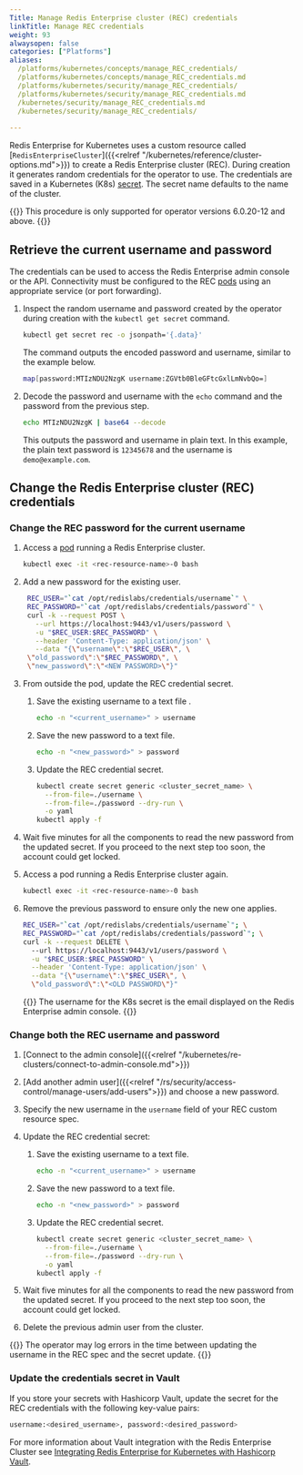 ```yaml
---
Title: Manage Redis Enterprise cluster (REC) credentials
linkTitle: Manage REC credentials
weight: 93
alwaysopen: false
categories: ["Platforms"]
aliases: 
  /platforms/kubernetes/concepts/manage_REC_credentials/
  /platforms/kubernetes/concepts/manage_REC_credentials.md
  /platforms/kubernetes/security/manage_REC_credentials/
  /platforms/kubernetes/security/manage_REC_credentials.md
  /kubernetes/security/manage_REC_credentials.md
  /kubernetes/security/manage_REC_credentials/
 
---
```

Redis Enterprise for Kubernetes uses a custom resource called [`RedisEnterpriseCluster`]({{<relref "/kubernetes/reference/cluster-options.md">}}) to create a Redis Enterprise cluster (REC). During creation it generates random credentials for the operator to use. The credentials are saved in a Kubernetes (K8s) [secret](https://kubernetes.io/docs/concepts/configuration/secret/). The secret name defaults to the name of the cluster.

{{<note>}}
This procedure is only supported for operator versions 6.0.20-12 and above.
{{</note>}}

## Retrieve the current username and password

The credentials can be used to access the Redis Enterprise admin console or the API. Connectivity must be configured to the REC [pods](https://kubernetes.io/docs/concepts/workloads/pods/) using an appropriate service (or port forwarding).

1. Inspect the random username and password created by the operator during creation with the `kubectl get secret` command.

    ```sh
    kubectl get secret rec -o jsonpath='{.data}'
    ```

    The command outputs the encoded password and username, similar to the example below.

      ```sh
      map[password:MTIzNDU2NzgK username:ZGVtb0BleGFtcGxlLmNvbQo=]
      ```

1. Decode the password and username with the `echo` command and the password from the previous step.

    ```bash
    echo MTIzNDU2NzgK | base64 --decode
    ```

    This outputs the password and username in plain text. In this example, the plain text password is `12345678` and the username is `demo@example.com`.

## Change the Redis Enterprise cluster (REC) credentials

### Change the REC password for the current username

1. Access a [pod](https://kubernetes.io/docs/concepts/workloads/pods/) running a Redis Enterprise cluster.

    ```bash
    kubectl exec -it <rec-resource-name>-0 bash
    ```

1. Add a new password for the existing user.

    ```bash
     REC_USER="`cat /opt/redislabs/credentials/username`" \
     REC_PASSWORD="`cat /opt/redislabs/credentials/password`" \
     curl -k --request POST \
       --url https://localhost:9443/v1/users/password \
       -u "$REC_USER:$REC_PASSWORD" \
       --header 'Content-Type: application/json' \
       --data "{\"username\":\"$REC_USER\", \
     \"old_password\":\"$REC_PASSWORD\", \
     \"new_password\":\"<NEW PASSWORD>\"}"
    ```

1. From outside the pod, update the REC credential secret.

    1. Save the existing username to a text file .
        ```bash
        echo -n "<current_username>" > username 
        ```

    1. Save the new password to a text file.
        ```bash
        echo -n "<new_password>" > password
        ```

    1. Update the REC credential secret.
        ```bash
        kubectl create secret generic <cluster_secret_name> \
          --from-file=./username \
          --from-file=./password --dry-run \
          -o yaml
        kubectl apply -f 
        ```

1. Wait five minutes for all the components to read the new password from the updated secret. If you proceed to the next step too soon, the account could get locked.

1. Access a pod running a Redis Enterprise cluster again.

    ```bash
    kubectl exec -it <rec-resource-name>-0 bash
    ```

 1. Remove the previous password to ensure only the new one applies.

    ```sh
    REC_USER="`cat /opt/redislabs/credentials/username`"; \
    REC_PASSWORD="`cat /opt/redislabs/credentials/password`"; \
    curl -k --request DELETE \ 
      --url https://localhost:9443/v1/users/password \
      -u "$REC_USER:$REC_PASSWORD" \
      --header 'Content-Type: application/json' \
      --data "{\"username\":\"$REC_USER\", \
      \"old_password\":\"<OLD PASSWORD\"}"
    ```

    {{<note>}} The username for the K8s secret is the email displayed on the Redis Enterprise admin console. {{</note>}}

### Change both the REC username and password

1. [Connect to the admin console]({{<relref "/kubernetes/re-clusters/connect-to-admin-console.md">}})

1. [Add another admin user]({{<relref "/rs/security/access-control/manage-users/add-users">}}) and choose a new password.

1. Specify the new username in the `username` field of your REC custom resource spec.

1. Update the REC credential secret:

    1. Save the existing username to a text file.

        ```bash
        echo -n "<current_username>" > username
        ```

    1. Save the new password to a text file.

        ```bash
        echo -n "<new_password>" > password
        ```

    1. Update the REC credential secret.

        ```bash
        kubectl create secret generic <cluster_secret_name> \
          --from-file=./username \
          --from-file=./password --dry-run \
          -o yaml
        kubectl apply -f 
        ```

1. Wait five minutes for all the components to read the new password from the updated secret. If you proceed to the next step too soon, the account could get locked.

1. Delete the previous admin user from the cluster.

  {{<note>}}
The operator may log errors in the time between updating the username in the REC spec and the secret update.
  {{</note>}}

### Update the credentials secret in Vault

If you store your secrets with Hashicorp Vault, update the secret for the REC credentials with the following key-value pairs:

```sh
username:<desired_username>, password:<desired_password>
```

For more information about Vault integration with the Redis Enterprise Cluster see [Integrating Redis Enterprise for Kubernetes with Hashicorp Vault](https://github.com/RedisLabs/redis-enterprise-k8s-docs/blob/65eba63a6aac69455a691652218e28b0873e4de3/vault/README.md).
